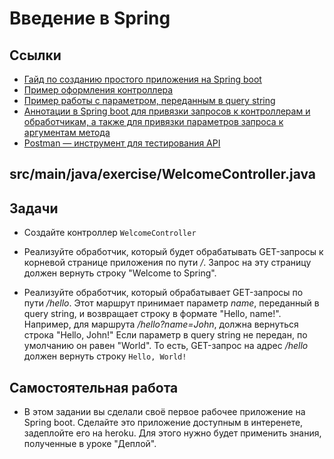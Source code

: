 # Введение в Spring

## Ссылки

* [Гайд по созданию простого приложения на Spring boot](https://spring.io/guides/gs/spring-boot/)
* [Пример оформления контроллера](https://www.baeldung.com/spring-controller-vs-restcontroller)
* [Пример работы с параметром, переданным в query string](https://www.baeldung.com/spring-request-param)
* [Аннотации в Spring boot для привязки запросов к контроллерам и обработчикам, а также для привязки параметров запроса к аргументам метода](https://docs.spring.io/spring-framework/docs/current/javadoc-api/org/springframework/web/bind/annotation/package-summary.html)
* [Postman — инструмент для тестирования API](https://www.postman.com/)

## src/main/java/exercise/WelcomeController.java

## Задачи

* Создайте контроллер `WelcomeController`

* Реализуйте обработчик, который будет обрабатывать GET-запросы к корневой странице приложения по пути */*. Запрос на эту страницу должен вернуть строку "Welcome to Spring".

* Реализуйте обработчик, который обрабатывает GET-запросы по пути */hello*. Этот маршрут принимает параметр *name*, переданный в query string, и возвращает строку в формате "Hello, name!". Например, для маршрута */hello?name=John*, должна вернуться строка "Hello, John!" Если параметр в query string не передан, по умолчанию он равен "World". То есть, GET-запрос на адрес */hello* должен вернуть строку `Hello, World!`

## Самостоятельная работа

* В этом задании вы сделали своё первое рабочее приложение на Spring boot. Сделайте это приложение доступным в интеренете, задеплойте его на heroku. Для этого нужно будет применить знания, полученные в уроке "Деплой".
